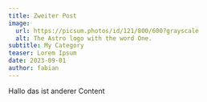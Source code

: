 ```yaml
---
title: Zweiter Post
image:
  url: https://picsum.photos/id/121/800/600?grayscale
  alt: The Astro logo with the word One.
subtitle: My Category
teaser: Lorem Ipsum
date: 2023-09-01
author: fabian
---
```


Hallo das ist anderer Content
